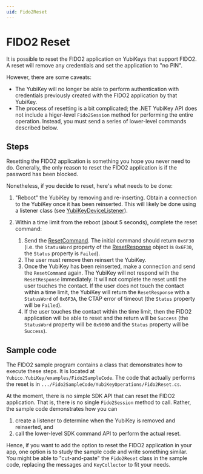 ```yaml
---
uid: Fido2Reset
---
```


<!-- Copyright 2022 Yubico AB

Licensed under the Apache License, Version 2.0 (the "License");
you may not use this file except in compliance with the License.
You may obtain a copy of the License at

    http://www.apache.org/licenses/LICENSE-2.0

Unless required by applicable law or agreed to in writing, software
distributed under the License is distributed on an "AS IS" BASIS,
WITHOUT WARRANTIES OR CONDITIONS OF ANY KIND, either express or implied.
See the License for the specific language governing permissions and
limitations under the License. -->

# FIDO2 Reset

It is possible to reset the FIDO2 application on YubiKeys that support FIDO2. A reset will
remove any credentials and set the application to "no PIN".

However, there are some caveats:

* The YubiKey will no longer be able to perform authentication with credentials previously
  created with the FIDO2 application by that YubiKey.
* The process of resetting is a bit complicated; the .NET YubiKey API does not include a
  higer-level `Fido2Session` method for performing the entire operation. Instead, you must
  send a series of lower-level commands described below.

## Steps

Resetting the FIDO2 application is something you hope you never need to do. Generally, the
only reason to reset the FIDO2 application is if the password has been blocked.

Nonetheless, if you decide to reset, here's what needs to be done:

1. "Reboot" the YubiKey by removing and re-inserting. Obtain a connection to the YubiKey
   once it has been reinserted. This will likely be done using a listener class (see
   [YubiKeyDeviceListener](xref:Yubico.YubiKey.YubiKeyDeviceListener)).
2. Within a time limit from the reboot (about 5 seconds), complete the reset command:

    1. Send the [ResetCommand](xref:Yubico.YubiKey.Fido2.Commands.ResetCommand). The
       initial command should return `0x6F30` (i.e. the `StatusWord` property of the
       [ResetResponse](xref:Yubico.YubiKey.Fido2.Commands.ResetResponse) object is
       `0x6F30`, the `Status` property is `Failed`).
    2. The user must remove then reinsert the YubiKey.
    3. Once the YubiKey has been reinserted, make a connection and send the
       `ResetCommand` again. The YubiKey will not respond with the `ResetResponse`
       immediately. It will not complete the reset until the user touches the contact.
       If the user does not touch the contact within a time limit, the YubiKey will
       return the `ResetResponse` with a `StatusWord` of `0x6F3A`, the CTAP error of
       timeout (the `Status` property will be `Failed`).
    4. If the user touches the contact within the time limit, then the FIDO2 application
       will be able to reset and the return will be `Success` (the `StatusWord` property
       will be `0x9000` and the `Status` property will be `Success`).

## Sample code

The FIDO2 sample program contains a class that demonstrates how to execute these steps. It
is located at `Yubico.YubiKey/examples/Fido2SampleCode`. The code that actually performs the
reset is in `.../Fido2SampleCode/YubiKeyOperations/Fido2Reset.cs`.

At the moment, there is no simple SDK API that can reset the FIDO2 application. That is,
there is no single `Fido2Session` method to call. Rather, the sample code demonstrates how
you can

1. create a listener to determine when the YubiKey is removed and reinserted, and
2. call the lower-level SDK command API to perform the actual reset.

Hence, if you want to add the option to reset the FIDO2 application in your app, one
option is to study the sample code and write something similar. You might be able to
"cut-and-paste" the `Fido2Reset` class in the sample code, replacing the messages and
`KeyCollector` to fit your needs. 
